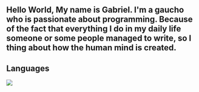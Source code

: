## Hello World, My name is Gabriel. I'm a gaucho who is passionate about programming. Because of the fact that everything I do in my daily life someone or some people managed to write, so I thing about how the human mind is created.
## Languages
<img src="https://cdn.jsdelivr.net/gh/devicons/devicon@latest/icons/python/python-original-wordmark.svg" />

<!--
**Gabs051/Gabs051** is a ✨ _special_ ✨ repository because its `README.md` (this file) appears on your GitHub profile.

Here are some ideas to get you started:

- 🔭 I’m currently working on ...
- 🌱 I’m currently learning ...
- 👯 I’m looking to collaborate on ...
- 🤔 I’m looking for help with ...
- 💬 Ask me about ...
- 📫 How to reach me: ...
- 😄 Pronouns: ...
- ⚡ Fun fact: ...
-->
